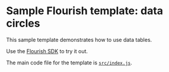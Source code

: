 # Sample Flourish template: data circles

This sample template demonstrates how to use data tables.

Use the [Flourish SDK](https://www.npmjs.com/package/@flourish/sdk) to try it out.

The main code file for the template is [`src/index.js`](src/index.js).
